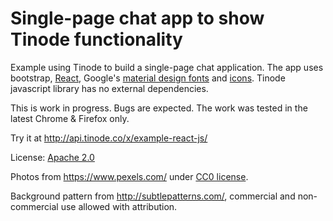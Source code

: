 # Single-page chat app to show Tinode functionality

Example using Tinode to build a single-page chat application. The app uses bootstrap,
[React](https://facebook.github.io/react/), Google's [material design fonts](https://www.google.com/fonts/)
and [icons](https://google.github.io/material-design-icons/#icon-font-for-the-web). Tinode javascript library has no
external dependencies.

This is work in progress. Bugs are expected. The work was tested in the latest Chrome & Firefox only.

Try it at http://api.tinode.co/x/example-react-js/

License: [Apache 2.0](http://www.apache.org/licenses/LICENSE-2.0)

Photos from https://www.pexels.com/ under [CC0 license](https://www.pexels.com/photo-license/).

Background pattern from http://subtlepatterns.com/, commercial and non-commercial use allowed with attribution.
